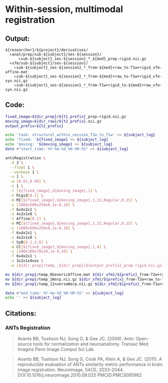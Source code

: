 # Within-session, multimodal registration
## Output:
```
${researcher}/${project}/derivatives/
  ∟anat/prep/sub-${subject}/ses-${session}/
      ∟sub-${subject}_ses-${session}_*_${mod}_prep-rigid.nii.gz
  ∟xfm/sub-${subject}/ses-${session}/
    ∟sub-${subject}_ses-${session}_*_from-${mod}+raw_to-T1w+rigid_xfm-affine.mat
    ∟sub-${subject}_ses-${session}_*_from-${mod}+raw_to-T1w+rigid_xfm-syn.nii.gz
    ∟sub-${subject}_ses-${session}_*_from-T1w+rigid_to-${mod}+raw_xfm-syn.nii.gz
```
## Code:
```bash
fixed_image=${dir_prep}/${t1_prefix}_prep-rigid.nii.gz
moving_image=${dir_raw}/${t2_prefix}.nii.gz
output_prefix=${t2_prefix}

echo 'task: structural_within_session_T2w_to_T1w' >> ${subject_log}
echo 'fixed: '${fixed_image} >> ${subject_log}
echo 'moving: '${moving_image} >> ${subject_log}
date +"start_time: %Y-%m-%d_%H-%M-%S" >> ${subject_log}

antsRegistration \
  -d 3 \
  --float 1 \
  --verbose 1 \
  -u 1 \
  -w [0.01,0.99] \
  -z 1 \
  -r [${fixed_image},${moving_image},1] \
  -t Rigid[0.1] \
  -m MI[${fixed_image},${moving_image},1,32,Regular,0.25] \
  -c [1000x500x250x0,1e-6,10] \
  -f 6x4x2x1 \
  -s 4x2x1x0 \
  -t Affine[0.1] \
  -m MI[${fixed_image},${moving_image},1,32,Regular,0.25] \
  -c [1000x500x250x0,1e-6,10] \
  -f 6x4x2x1 \
  -s 4x2x1x0 \
  -t SyN[0.1,3,0] \
  -m CC[${fixed_image},${moving_image},1,4] \
  -c [100x100x70x20,1e-9,10] \
  -f 6x4x2x1 \
  -s 3x2x1x0vox \
  -o [${dir_prep}/temp_,${dir_prep}/${output_prefix}_prep-rigid.nii.gz]

mv ${dir_prep}/temp_0GenericAffine.mat ${dir_xfm}/${prefix}_from-T2w+raw_to-T1w+rigid_xfm-affine.mat
mv ${dir_prep}/temp_1Warp.nii.gz ${dir_xfm}/${prefix}_from-T2w+raw_to-T1w+rigid_xfm-syn.nii.gz
mv ${dir_prep}/temp_1InverseWarp.nii.gz ${dir_xfm}/${prefix}_from-T1w+rigid_to-T2w+raw_xfm-syn.nii.gz

date +"end_time: %Y-%m-%d_%H-%M-%S" >> ${subject_log}
echo '' >> ${subject_log}
```

## Citations:
### ANTs Registration
>Avants BB, Tustison NJ, Song G, & Gee JC. (2009). Ants: Open-source tools for normalization and neuroanatomy. Transac Med Imagins Penn Image Comput Sci Lab.

>Avants BB, Tustison NJ, Song G, Cook PA, Klein A, & Gee JC. (2011). A reproducible evaluation of ANTs similarity metric performance in brain image registration. Neuroimage, 54(3), 2033-2044. DOI:10.1016/j.neuroimage.2010.09.025 PMCID:PMC3065962
